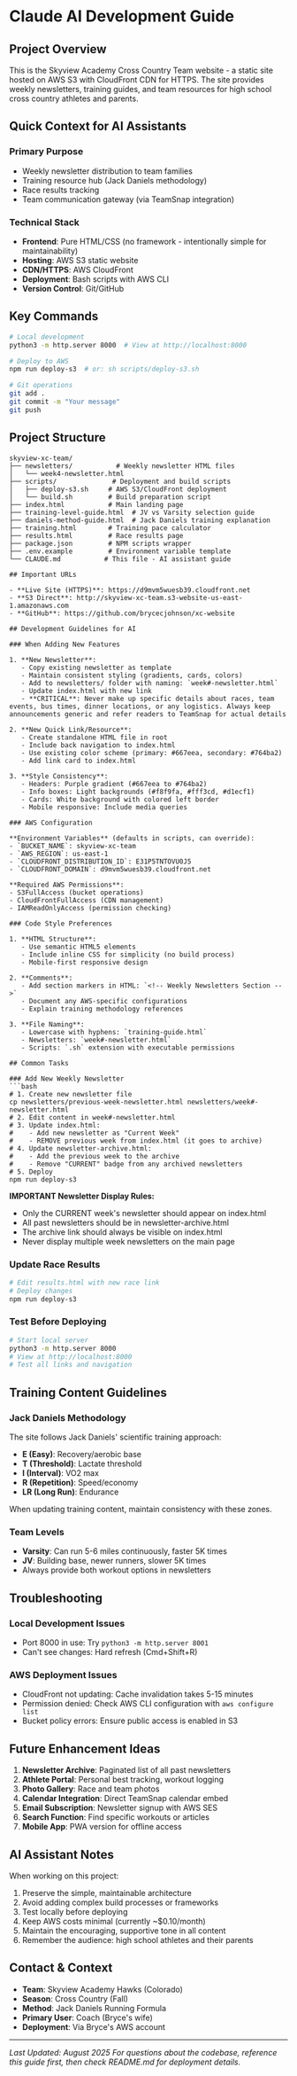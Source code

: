 # Claude AI Development Guide

## Project Overview
This is the Skyview Academy Cross Country Team website - a static site hosted on AWS S3 with CloudFront CDN for HTTPS. The site provides weekly newsletters, training guides, and team resources for high school cross country athletes and parents.

## Quick Context for AI Assistants

### Primary Purpose
- Weekly newsletter distribution to team families
- Training resource hub (Jack Daniels methodology)
- Race results tracking
- Team communication gateway (via TeamSnap integration)

### Technical Stack
- **Frontend**: Pure HTML/CSS (no framework - intentionally simple for maintainability)
- **Hosting**: AWS S3 static website
- **CDN/HTTPS**: AWS CloudFront
- **Deployment**: Bash scripts with AWS CLI
- **Version Control**: Git/GitHub

## Key Commands

```bash
# Local development
python3 -m http.server 8000  # View at http://localhost:8000

# Deploy to AWS
npm run deploy-s3  # or: sh scripts/deploy-s3.sh

# Git operations
git add .
git commit -m "Your message"
git push
```

## Project Structure

```
skyview-xc-team/
├── newsletters/           # Weekly newsletter HTML files
│   └── week4-newsletter.html
├── scripts/              # Deployment and build scripts
│   ├── deploy-s3.sh     # AWS S3/CloudFront deployment
│   └── build.sh         # Build preparation script
├── index.html           # Main landing page
├── training-level-guide.html  # JV vs Varsity selection guide
├── daniels-method-guide.html  # Jack Daniels training explanation
├── training.html        # Training pace calculator
├── results.html         # Race results page
├── package.json         # NPM scripts wrapper
├── .env.example         # Environment variable template
└── CLAUDE.md           # This file - AI assistant guide

## Important URLs

- **Live Site (HTTPS)**: https://d9mvm5wuesb39.cloudfront.net
- **S3 Direct**: http://skyview-xc-team.s3-website-us-east-1.amazonaws.com
- **GitHub**: https://github.com/brycecjohnson/xc-website

## Development Guidelines for AI

### When Adding New Features

1. **New Newsletter**:
   - Copy existing newsletter as template
   - Maintain consistent styling (gradients, cards, colors)
   - Add to newsletters/ folder with naming: `week#-newsletter.html`
   - Update index.html with new link
   - **CRITICAL**: Never make up specific details about races, team events, bus times, dinner locations, or any logistics. Always keep announcements generic and refer readers to TeamSnap for actual details

2. **New Quick Link/Resource**:
   - Create standalone HTML file in root
   - Include back navigation to index.html
   - Use existing color scheme (primary: #667eea, secondary: #764ba2)
   - Add link card to index.html

3. **Style Consistency**:
   - Headers: Purple gradient (#667eea to #764ba2)
   - Info boxes: Light backgrounds (#f8f9fa, #fff3cd, #d1ecf1)
   - Cards: White background with colored left border
   - Mobile responsive: Include media queries

### AWS Configuration

**Environment Variables** (defaults in scripts, can override):
- `BUCKET_NAME`: skyview-xc-team
- `AWS_REGION`: us-east-1
- `CLOUDFRONT_DISTRIBUTION_ID`: E31P5TNTOVU0J5
- `CLOUDFRONT_DOMAIN`: d9mvm5wuesb39.cloudfront.net

**Required AWS Permissions**:
- S3FullAccess (bucket operations)
- CloudFrontFullAccess (CDN management)
- IAMReadOnlyAccess (permission checking)

### Code Style Preferences

1. **HTML Structure**:
   - Use semantic HTML5 elements
   - Include inline CSS for simplicity (no build process)
   - Mobile-first responsive design

2. **Comments**:
   - Add section markers in HTML: `<!-- Weekly Newsletters Section -->`
   - Document any AWS-specific configurations
   - Explain training methodology references

3. **File Naming**:
   - Lowercase with hyphens: `training-guide.html`
   - Newsletters: `week#-newsletter.html`
   - Scripts: `.sh` extension with executable permissions

## Common Tasks

### Add New Weekly Newsletter
```bash
# 1. Create new newsletter file
cp newsletters/previous-week-newsletter.html newsletters/week#-newsletter.html
# 2. Edit content in week#-newsletter.html
# 3. Update index.html: 
#    - Add new newsletter as "Current Week" 
#    - REMOVE previous week from index.html (it goes to archive)
# 4. Update newsletter-archive.html:
#    - Add the previous week to the archive
#    - Remove "CURRENT" badge from any archived newsletters
# 5. Deploy
npm run deploy-s3
```

**IMPORTANT Newsletter Display Rules:**
- Only the CURRENT week's newsletter should appear on index.html
- All past newsletters should be in newsletter-archive.html
- The archive link should always be visible on index.html
- Never display multiple week newsletters on the main page

### Update Race Results
```bash
# Edit results.html with new race link
# Deploy changes
npm run deploy-s3
```

### Test Before Deploying
```bash
# Start local server
python3 -m http.server 8000
# View at http://localhost:8000
# Test all links and navigation
```

## Training Content Guidelines

### Jack Daniels Methodology
The site follows Jack Daniels' scientific training approach:
- **E (Easy)**: Recovery/aerobic base
- **T (Threshold)**: Lactate threshold
- **I (Interval)**: VO2 max
- **R (Repetition)**: Speed/economy
- **LR (Long Run)**: Endurance

When updating training content, maintain consistency with these zones.

### Team Levels
- **Varsity**: Can run 5-6 miles continuously, faster 5K times
- **JV**: Building base, newer runners, slower 5K times
- Always provide both workout options in newsletters

## Troubleshooting

### Local Development Issues
- Port 8000 in use: Try `python3 -m http.server 8001`
- Can't see changes: Hard refresh (Cmd+Shift+R)

### AWS Deployment Issues
- CloudFront not updating: Cache invalidation takes 5-15 minutes
- Permission denied: Check AWS CLI configuration with `aws configure list`
- Bucket policy errors: Ensure public access is enabled in S3

## Future Enhancement Ideas

1. **Newsletter Archive**: Paginated list of all past newsletters
2. **Athlete Portal**: Personal best tracking, workout logging
3. **Photo Gallery**: Race and team photos
4. **Calendar Integration**: Direct TeamSnap calendar embed
5. **Email Subscription**: Newsletter signup with AWS SES
6. **Search Function**: Find specific workouts or articles
7. **Mobile App**: PWA version for offline access

## AI Assistant Notes

When working on this project:
1. Preserve the simple, maintainable architecture
2. Avoid adding complex build processes or frameworks
3. Test locally before deploying
4. Keep AWS costs minimal (currently ~$0.10/month)
5. Maintain the encouraging, supportive tone in all content
6. Remember the audience: high school athletes and their parents

## Contact & Context

- **Team**: Skyview Academy Hawks (Colorado)
- **Season**: Cross Country (Fall)
- **Method**: Jack Daniels Running Formula
- **Primary User**: Coach (Bryce's wife)
- **Deployment**: Via Bryce's AWS account

---

*Last Updated: August 2025*
*For questions about the codebase, reference this guide first, then check README.md for deployment details.*